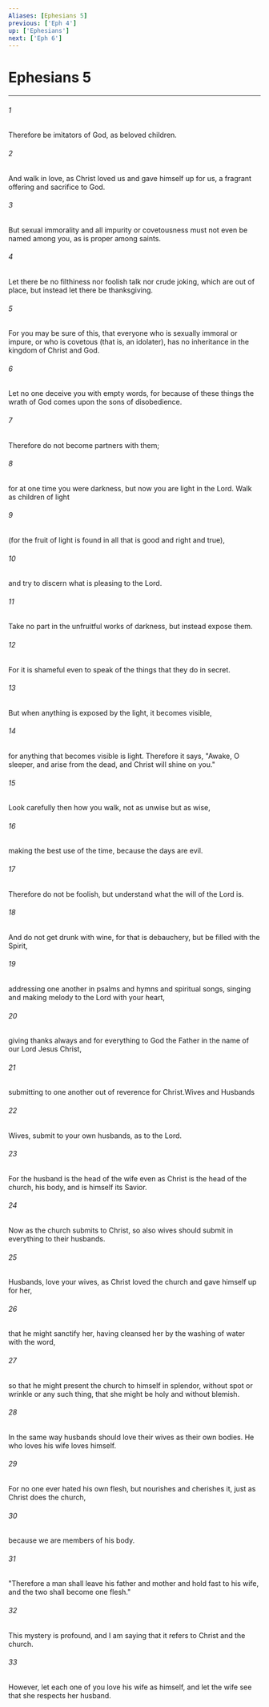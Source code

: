 ```yaml
---
Aliases: [Ephesians 5]
previous: ['Eph 4']
up: ['Ephesians']
next: ['Eph 6']
---
```

# Ephesians 5

***

 

###### 1 
Therefore be imitators of God, as beloved children. 
 

###### 2 
And walk in love, as Christ loved us and gave himself up for us, a fragrant offering and sacrifice to God.
 
 

###### 3 
But sexual immorality and all impurity or covetousness must not even be named among you, as is proper among saints. 
 

###### 4 
Let there be no filthiness nor foolish talk nor crude joking, which are out of place, but instead let there be thanksgiving. 
 

###### 5 
For you may be sure of this, that everyone who is sexually immoral or impure, or who is covetous (that is, an idolater), has no inheritance in the kingdom of Christ and God. 
 

###### 6 
Let no one deceive you with empty words, for because of these things the wrath of God comes upon the sons of disobedience. 
 

###### 7 
Therefore do not become partners with them; 
 

###### 8 
for at one time you were darkness, but now you are light in the Lord. Walk as children of light 
 

###### 9 
(for the fruit of light is found in all that is good and right and true), 
 

###### 10 
and try to discern what is pleasing to the Lord. 
 

###### 11 
Take no part in the unfruitful works of darkness, but instead expose them. 
 

###### 12 
For it is shameful even to speak of the things that they do in secret. 
 

###### 13 
But when anything is exposed by the light, it becomes visible, 
 

###### 14 
for anything that becomes visible is light. Therefore it says,
 "Awake, O sleeper, 
 and arise from the dead, 
 and Christ will shine on you."
 
 

###### 15 
Look carefully then how you walk, not as unwise but as wise, 
 

###### 16 
making the best use of the time, because the days are evil. 
 

###### 17 
Therefore do not be foolish, but understand what the will of the Lord is. 
 

###### 18 
And do not get drunk with wine, for that is debauchery, but be filled with the Spirit, 
 

###### 19 
addressing one another in psalms and hymns and spiritual songs, singing and making melody to the Lord with your heart, 
 

###### 20 
giving thanks always and for everything to God the Father in the name of our Lord Jesus Christ, 
 

###### 21 
submitting to one another out of reverence for Christ.Wives and Husbands
 
 

###### 22 
Wives, submit to your own husbands, as to the Lord. 
 

###### 23 
For the husband is the head of the wife even as Christ is the head of the church, his body, and is himself its Savior. 
 

###### 24 
Now as the church submits to Christ, so also wives should submit in everything to their husbands.
 
 

###### 25 
Husbands, love your wives, as Christ loved the church and gave himself up for her, 
 

###### 26 
that he might sanctify her, having cleansed her by the washing of water with the word, 
 

###### 27 
so that he might present the church to himself in splendor, without spot or wrinkle or any such thing, that she might be holy and without blemish. 
 

###### 28 
In the same way husbands should love their wives as their own bodies. He who loves his wife loves himself. 
 

###### 29 
For no one ever hated his own flesh, but nourishes and cherishes it, just as Christ does the church, 
 

###### 30 
because we are members of his body. 
 

###### 31 
"Therefore a man shall leave his father and mother and hold fast to his wife, and the two shall become one flesh." 
 

###### 32 
This mystery is profound, and I am saying that it refers to Christ and the church. 
 

###### 33 
However, let each one of you love his wife as himself, and let the wife see that she respects her husband.
 
